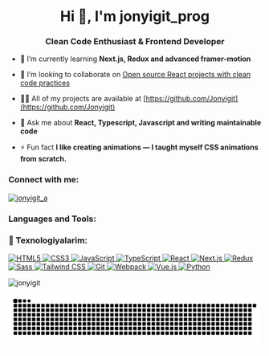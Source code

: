 <h1 align="center">Hi 👋, I'm jonyigit_prog</h1>
<h3 align="center">Clean Code Enthusiast & Frontend Developer</h3>

- 🌱 I’m currently learning **Next.js, Redux and advanced framer-motion**

- 👯 I’m looking to collaborate on [Open source React projects with clean code practices](https://github.com/Jonyigit)

- 👨‍💻 All of my projects are available at [https://github.com/Jonyigit](https://github.com/Jonyigit)

- 💬 Ask me about **React, Typescript, Javascript and writing maintainable code**

- ⚡ Fun fact **I like creating animations — I taught myself CSS animations from scratch.**

<h3 align="left">Connect with me:</h3>
<p align="left">
<a href="https://instagram.com/jonyigit_a" target="blank"><img align="center" src="https://raw.githubusercontent.com/rahuldkjain/github-profile-readme-generator/master/src/images/icons/Social/instagram.svg" alt="jonyigit_a" height="30" width="40" /></a>
</p>

<h3 align="left">Languages and Tools:</h3>

<h3 align="left">🚀 Texnologiyalarim:</h3>

<p align="left">
  <!-- HTML -->
  <a href="https://developer.mozilla.org/en-US/docs/Web/HTML" target="_blank" rel="noreferrer">
    <img src="https://cdn.jsdelivr.net/gh/devicons/devicon/icons/html5/html5-original.svg" alt="HTML5" width="40" height="40"/>
  </a>
  
  <!-- CSS -->
  <a href="https://developer.mozilla.org/en-US/docs/Web/CSS" target="_blank" rel="noreferrer">
    <img src="https://cdn.jsdelivr.net/gh/devicons/devicon/icons/css3/css3-original.svg" alt="CSS3" width="40" height="40"/>
  </a>
  
  <!-- JavaScript -->
  <a href="https://developer.mozilla.org/en-US/docs/Web/JavaScript" target="_blank" rel="noreferrer">
    <img src="https://cdn.jsdelivr.net/gh/devicons/devicon/icons/javascript/javascript-original.svg" alt="JavaScript" width="40" height="40"/>
  </a>
  
  <!-- TypeScript -->
  <a href="https://www.typescriptlang.org" target="_blank" rel="noreferrer">
    <img src="https://cdn.jsdelivr.net/gh/devicons/devicon/icons/typescript/typescript-original.svg" alt="TypeScript" width="40" height="40"/>
  </a>
  
  <!-- React -->
  <a href="https://reactjs.org/" target="_blank" rel="noreferrer">
    <img src="https://cdn.jsdelivr.net/gh/devicons/devicon/icons/react/react-original.svg" alt="React" width="40" height="40"/>
  </a>
  
  <!-- Next.js -->
  <a href="https://nextjs.org/" target="_blank" rel="noreferrer">
    <img src="https://cdn.jsdelivr.net/gh/devicons/devicon/icons/nextjs/nextjs-line.svg" alt="Next.js" width="40" height="40"/>
  </a>
  
  <!-- Redux -->
  <a href="https://redux.js.org" target="_blank" rel="noreferrer">
    <img src="https://cdn.jsdelivr.net/gh/devicons/devicon/icons/redux/redux-original.svg" alt="Redux" width="40" height="40"/>
  </a>
  
  <!-- Sass -->
  <a href="https://sass-lang.com" target="_blank" rel="noreferrer">
    <img src="https://cdn.jsdelivr.net/gh/devicons/devicon/icons/sass/sass-original.svg" alt="Sass" width="40" height="40"/>
  </a>
  
  <!-- Tailwind CSS -->
  <a href="https://tailwindcss.com/" target="_blank" rel="noreferrer">
    <img src="https://www.vectorlogo.zone/logos/tailwindcss/tailwindcss-icon.svg" alt="Tailwind CSS" width="40" height="40"/>
  </a>
  
  <!-- Git -->
  <a href="https://git-scm.com/" target="_blank" rel="noreferrer">
    <img src="https://cdn.jsdelivr.net/gh/devicons/devicon/icons/git/git-original.svg" alt="Git" width="40" height="40"/>
  </a>
  
  <!-- Webpack -->
  <a href="https://webpack.js.org/" target="_blank" rel="noreferrer">
    <img src="https://cdn.jsdelivr.net/gh/devicons/devicon/icons/webpack/webpack-original.svg" alt="Webpack" width="40" height="40"/>
  </a>
  
  <!-- Vue.js -->
  <a href="https://vuejs.org/" target="_blank" rel="noreferrer">
    <img src="https://cdn.jsdelivr.net/gh/devicons/devicon/icons/vuejs/vuejs-original.svg" alt="Vue.js" width="40" height="40"/>
  </a>
  
  <!-- Python -->
  <a href="https://www.python.org" target="_blank" rel="noreferrer">
    <img src="https://cdn.jsdelivr.net/gh/devicons/devicon/icons/python/python-original.svg" alt="Python" width="40" height="40"/>
  </a>
</p>


<p><img align="center" src="https://github-readme-stats.vercel.app/api/top-langs?username=jonyigit&show_icons=true&locale=en&layout=compact" alt="jonyigit" /></p>

<picture>
  <source media="(prefers-color-scheme: dark)" srcset="https://raw.githubusercontent.com/Jonyigit/Jonyigit/output/github-snake-dark.svg" />
  <source media="(prefers-color-scheme: light)" srcset="https://raw.githubusercontent.com/Jonyigit/Jonyigit/output/github-snake.svg" />
  <img alt="github-snake" src="https://raw.githubusercontent.com/Jonyigit/Jonyigit/output/github-snake.svg" />
</picture>
